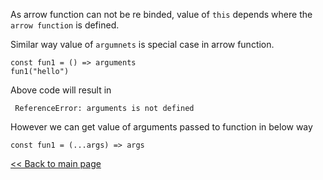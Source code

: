 
As arrow function can not be re binded, value of `this` depends where the `arrow function` is defined.

Similar way value of `argumnets` is special case in arrow function.

```
const fun1 = () => arguments
fun1("hello")
```

Above code will result in

```
 ReferenceError: arguments is not defined
```

However we can get value of arguments passed to function in below way

```
const fun1 = (...args) => args
```


[<< Back to main page](https://github.com/Ghanshyam-K-Dobariya/JS-Quests)
